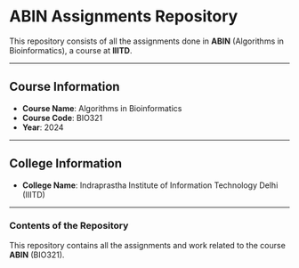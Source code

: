 # ABIN Assignments Repository

This repository consists of all the assignments done in **ABIN** (Algorithms in Bioinformatics), a course at **IIITD**.

---

## Course Information

- **Course Name**: Algorithms in Bioinformatics
- **Course Code**: BIO321
- **Year**: 2024

---

## College Information

- **College Name**: Indraprastha Institute of Information Technology Delhi (IIITD)

---

### Contents of the Repository

This repository contains all the assignments and work related to the course **ABIN** (BIO321).
